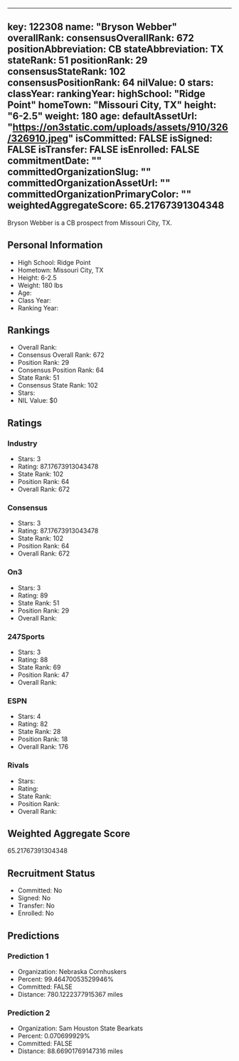 ---
  key: 122308
  name: "Bryson Webber"
  overallRank: 
  consensusOverallRank: 672
  positionAbbreviation: CB
  stateAbbreviation: TX
  stateRank: 51
  positionRank: 29
  consensusStateRank: 102
  consensusPositionRank: 64
  nilValue: 0
  stars: 
  classYear: 
  rankingYear: 
  highSchool: "Ridge Point"
  homeTown: "Missouri City, TX"
  height: "6-2.5"
  weight: 180
  age: 
  defaultAssetUrl: "https://on3static.com/uploads/assets/910/326/326910.jpeg"
  isCommitted: FALSE
  isSigned: FALSE
  isTransfer: FALSE
  isEnrolled: FALSE
  commitmentDate: ""
  committedOrganizationSlug: ""
  committedOrganizationAssetUrl: ""
  committedOrganizationPrimaryColor: ""
  weightedAggregateScore: 65.21767391304348
  ---
  
  Bryson Webber is a CB prospect from Missouri City, TX.
  
  ## Personal Information
  - High School: Ridge Point
  - Hometown: Missouri City, TX
  - Height: 6-2.5
  - Weight: 180 lbs
  - Age: 
  - Class Year: 
  - Ranking Year: 
  
  ## Rankings
  - Overall Rank: 
  - Consensus Overall Rank: 672
  - Position Rank: 29
  - Consensus Position Rank: 64
  - State Rank: 51
  - Consensus State Rank: 102
  - Stars: 
  - NIL Value: $0
  
  ## Ratings
  
  ### Industry
  - Stars: 3
  - Rating: 87.17673913043478
  - State Rank: 102
  - Position Rank: 64
  - Overall Rank: 672
  
  ### Consensus
  - Stars: 3
  - Rating: 87.17673913043478
  - State Rank: 102
  - Position Rank: 64
  - Overall Rank: 672
  
  ### On3
  - Stars: 3
  - Rating: 89
  - State Rank: 51
  - Position Rank: 29
  - Overall Rank: 
  
  ### 247Sports
  - Stars: 3
  - Rating: 88
  - State Rank: 69
  - Position Rank: 47
  - Overall Rank: 
  
  ### ESPN
  - Stars: 4
  - Rating: 82
  - State Rank: 28
  - Position Rank: 18
  - Overall Rank: 176
  
  ### Rivals
  - Stars: 
  - Rating: 
  - State Rank: 
  - Position Rank: 
  - Overall Rank: 
  
  ## Weighted Aggregate Score
  65.21767391304348
  
  ## Recruitment Status
  - Committed: No
  - Signed: No
  - Transfer: No
  - Enrolled: No
  
  
  
  ## Predictions
  
  ### Prediction 1
  - Organization: Nebraska Cornhuskers
  - Percent: 99.46470053529946%
  - Committed: FALSE
  - Distance: 780.1222377915367 miles
  
  ### Prediction 2
  - Organization: Sam Houston State Bearkats
  - Percent: 0.070699929%
  - Committed: FALSE
  - Distance: 88.66901769147316 miles
  